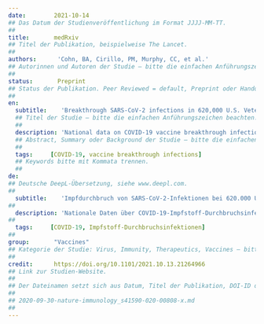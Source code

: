 ```yaml
---
date:        2021-10-14
## Das Datum der Studienveröffentlichung im Format JJJJ-MM-TT.
##
title:       medRxiv
## Titel der Publikation, beispielweise The Lancet.
##
authors:      'Cohn, BA, Cirillo, PM, Murphy, CC, et al.'
## Autorinnen und Autoren der Studie – bitte die einfachen Anführungszeichen beachten!
##
status:       Preprint
## Status der Publikation. Peer Reviewed = default, Preprint oder Handout (Thesenpapier)
##
en:
  subtitle:    'Breakthrough SARS-CoV-2 infections in 620,000 U.S. Veterans, February 1, 2021 to August 13, 2021'
  ## Titel der Studie – bitte die einfachen Anführungszeichen beachten!
  ##
  description: 'National data on COVID-19 vaccine breakthrough infections is inadequate but urgently needed to determine U.S. policy during the emergence of the Delta variant. We address this gap by comparing SARS CoV-2 infection by vaccination status from February 1, 2021 to August 13, 2021 in the Veterans Health Administration, covering 2.7% of the U.S. population. Vaccine protection declined by mid-August 2021, decreasing from 91.9% in March to 53.9% (p<0.01, n=619,755). Declines were greatest for the Janssen vaccine followed by Pfizer–BioNTech and Moderna. Patterns of breakthrough infection over time were consistent by age, despite rolling vaccine eligibility, implicating the Delta variant as the primary determinant of infection. Findings support continued efforts to increase vaccination and an immediate, national return to additional layers of protection against infection.'
  ## Abstract, Summary oder Background der Studie – bitte die einfachen Anführungszeichen b
  ##
  tags:     [COVID-19, vaccine breakthrough infections]
  ## Keywords bitte mit Kommata trennen.
  ##
de: 
## Deutsche DeepL-Übersetzung, siehe www.deepl.com.
##
  subtitle:    'Impfdurchbruch von SARS-CoV-2-Infektionen bei 620.000 US-Veteranen, 1. Februar 2021 bis 13. August 2021'
##
  description: 'Nationale Daten über COVID-19-Impfstoff-Durchbruchsinfektionen sind unzureichend, werden aber dringend benötigt, um die US-Politik während des Auftretens der Delta-Variante zu bestimmen. Wir schließen diese Lücke, indem wir die SARS CoV-2-Infektionen nach Impfstatus vom 1. Februar 2021 bis zum 13. August 2021 in der Veterans Health Administration vergleichen, die 2,7 % der US-Bevölkerung abdeckt. Der Impfschutz nahm bis Mitte August 2021 ab, von 91,9 % im März auf 53,9 % (p<0,01, n=619.755). Am stärksten war der Rückgang bei dem Impfstoff von Janssen, gefolgt von Pfizer-BioNTech und Moderna. Die Muster der Durchbruchsinfektionen waren im Laufe der Zeit trotz der rollierenden Impfung nach Alter konsistent, was darauf hindeutet, dass die Delta-Variante die Hauptdeterminante der Infektion ist. Die Ergebnisse sprechen für fortgesetzte Bemühungen um eine verstärkte Impfung und eine sofortige, landesweite Rückkehr zu zusätzlichen Schutzschichten gegen Infektionen.'
##
  tags:     [COVID-19, Impfstoff-Durchbruchsinfektionen]
##
group:       "Vaccines"
## Kategorie der Studie: Virus, Immunity, Therapeutics, Vaccines – bitte die Anführungszeichen beachten!
##
credit:      https://doi.org/10.1101/2021.10.13.21264966
## Link zur Studien-Website.
##
## Der Dateinamen setzt sich aus Datum, Titel der Publikation, DOI-ID der Studie (nach dem letzten Slash) und der Dateiendung zusammen. Bitte den Unterstrich vor der DOI-ID beachten!
##
## 2020-09-30-nature-immunology_s41590-020-00808-x.md
##
---
```

<object data="{{ page.link }}" style='height:calc(100vh - 400px); width: 100%' type='application/pdf'></object>
